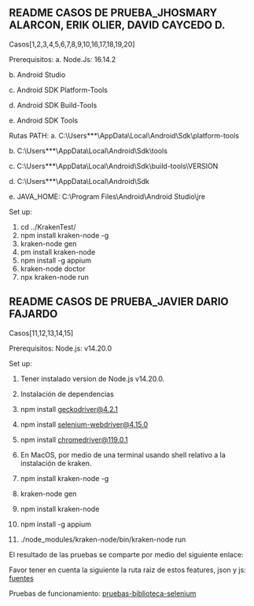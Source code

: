 ## README CASOS DE PRUEBA_JHOSMARY ALARCON, ERIK OLIER, DAVID CAYCEDO D.

Casos[1,2,3,4,5,6,7,8,9,10,16,17,18,19,20]

Prerequisitos: 
a. Node.Js: 16.14.2

b. Android Studio

c. Android SDK Platform-Tools

d. Android SDK Build-Tools

e. Android SDK Tools 

Rutas PATH: 
a. C:\Users\***\AppData\Local\Android\Sdk\platform-tools

b. C:\Users\***\AppData\Local\Android\Sdk\tools

c. C:\Users\***\AppData\Local\Android\Sdk\build-tools\VERSION

d. C:\Users\***\AppData\Local\Android\Sdk

e. JAVA_HOME: C:\Program Files\Android\Android Studio\jre

Set up:
1. cd ../KrakenTest/
2. npm install kraken-node -g
3. kraken-node gen
4. pm install kraken-node
5. npm install -g appium
6. kraken-node doctor
7. npx kraken-node run


## README CASOS DE PRUEBA_JAVIER DARIO FAJARDO
Casos[11,12,13,14,15]

Prerequisitos:
Node.js: v14.20.0

Set up:
1. Tener instalado version de Node.js v14.20.0.
2. Instalación de dependencias

1. npm install geckodriver@4.2.1
2. npm install selenium-webdriver@4.15.0
3. npm install chromedriver@119.0.1

3. En MacOS, por medio de una terminal usando shell relativo a la instalación de kraken.

1. npm install kraken-node -g
2. kraken-node gen
3. npm install kraken-node
4. npm install -g appium
5. ./node_modules/kraken-node/bin/kraken-node run

El resultado de las pruebas se comparte por medio del siguiente enlace:

Favor tener en cuenta la siguiente la ruta raiz de estos features, json y js: [fuentes](https://github.com/jhosalarcon/MISW4103-G20_S5_Kraken_E2E/tree/develop/alternativa)

Pruebas de funcionamiento: [pruebas-biblioteca-selenium](https://uniandes-my.sharepoint.com/:f:/g/personal/jd_fajardor1_uniandes_edu_co/Eg9VbE1CsNhAgmFdFc1ce_gBrMHMMYJHCKagrGor5vNg5w?e=ZLLkSG)


